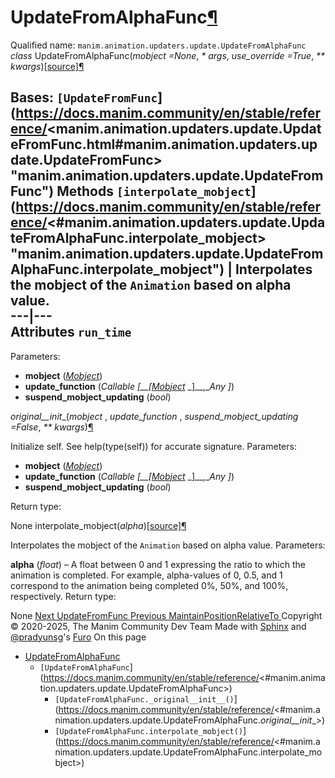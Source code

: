 # UpdateFromAlphaFunc[¶](https://docs.manim.community/en/stable/reference/<#updatefromalphafunc> "Link to this heading")
Qualified name: `manim.animation.updaters.update.UpdateFromAlphaFunc`
_class_ UpdateFromAlphaFunc(_mobject =None_, _* args_, _use_override =True_, _** kwargs_)[[source]](https://docs.manim.community/en/stable/reference/<../_modules/manim/animation/updaters/update.html#UpdateFromAlphaFunc>)[¶](https://docs.manim.community/en/stable/reference/<#manim.animation.updaters.update.UpdateFromAlphaFunc> "Link to this definition")
    
Bases: `[UpdateFromFunc`](https://docs.manim.community/en/stable/reference/<manim.animation.updaters.update.UpdateFromFunc.html#manim.animation.updaters.update.UpdateFromFunc> "manim.animation.updaters.update.UpdateFromFunc")
Methods
`[interpolate_mobject`](https://docs.manim.community/en/stable/reference/<#manim.animation.updaters.update.UpdateFromAlphaFunc.interpolate_mobject> "manim.animation.updaters.update.UpdateFromAlphaFunc.interpolate_mobject") | Interpolates the mobject of the `Animation` based on alpha value.  
---|---  
Attributes
`run_time`  
---  
Parameters:
    
  * **mobject** ([_Mobject_](https://docs.manim.community/en/stable/reference/<manim.mobject.mobject.Mobject.html#manim.mobject.mobject.Mobject> "manim.mobject.mobject.Mobject"))
  * **update_function** (_Callable_ _[__[_[_Mobject_](https://docs.manim.community/en/stable/reference/<manim.mobject.mobject.Mobject.html#manim.mobject.mobject.Mobject> "manim.mobject.mobject.Mobject") _]__,__Any_ _]_)
  * **suspend_mobject_updating** (_bool_)


_original__init__(_mobject_ , _update_function_ , _suspend_mobject_updating =False_, _** kwargs_)[¶](https://docs.manim.community/en/stable/reference/<#manim.animation.updaters.update.UpdateFromAlphaFunc._original__init__> "Link to this definition")
    
Initialize self. See help(type(self)) for accurate signature.
Parameters:
    
  * **mobject** ([_Mobject_](https://docs.manim.community/en/stable/reference/<manim.mobject.mobject.Mobject.html#manim.mobject.mobject.Mobject> "manim.mobject.mobject.Mobject"))
  * **update_function** (_Callable_ _[__[_[_Mobject_](https://docs.manim.community/en/stable/reference/<manim.mobject.mobject.Mobject.html#manim.mobject.mobject.Mobject> "manim.mobject.mobject.Mobject") _]__,__Any_ _]_)
  * **suspend_mobject_updating** (_bool_)


Return type:
    
None
interpolate_mobject(_alpha_)[[source]](https://docs.manim.community/en/stable/reference/<../_modules/manim/animation/updaters/update.html#UpdateFromAlphaFunc.interpolate_mobject>)[¶](https://docs.manim.community/en/stable/reference/<#manim.animation.updaters.update.UpdateFromAlphaFunc.interpolate_mobject> "Link to this definition")
    
Interpolates the mobject of the `Animation` based on alpha value.
Parameters:
    
**alpha** (_float_) – A float between 0 and 1 expressing the ratio to which the animation is completed. For example, alpha-values of 0, 0.5, and 1 correspond to the animation being completed 0%, 50%, and 100%, respectively.
Return type:
    
None
[ Next UpdateFromFunc ](https://docs.manim.community/en/stable/reference/<manim.animation.updaters.update.UpdateFromFunc.html>) [ Previous MaintainPositionRelativeTo ](https://docs.manim.community/en/stable/reference/<manim.animation.updaters.update.MaintainPositionRelativeTo.html>)
Copyright © 2020-2025, The Manim Community Dev Team 
Made with [Sphinx](https://docs.manim.community/en/stable/reference/<https:/www.sphinx-doc.org/>) and [@pradyunsg](https://docs.manim.community/en/stable/reference/<https:/pradyunsg.me>)'s [Furo](https://docs.manim.community/en/stable/reference/<https:/github.com/pradyunsg/furo>)
On this page 
  * [UpdateFromAlphaFunc](https://docs.manim.community/en/stable/reference/<#>)
    * `[UpdateFromAlphaFunc`](https://docs.manim.community/en/stable/reference/<#manim.animation.updaters.update.UpdateFromAlphaFunc>)
      * `[UpdateFromAlphaFunc._original__init__()`](https://docs.manim.community/en/stable/reference/<#manim.animation.updaters.update.UpdateFromAlphaFunc._original__init__>)
      * `[UpdateFromAlphaFunc.interpolate_mobject()`](https://docs.manim.community/en/stable/reference/<#manim.animation.updaters.update.UpdateFromAlphaFunc.interpolate_mobject>)


